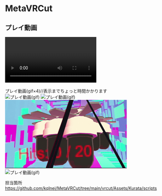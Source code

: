 # MetaVRCut
 

## プレイ動画
![プレイ動画(mp4)//全編視聴1分50秒ダウンロード用](Demo/DemoMovie.mp4)

プレイ動画(gif×4)//表示までちょっと時間かかります  
![プレイ動画(gif)](Demo/DemoMovie.gif)
![プレイ動画(gif)](Demo/DemoMovie%20(1).gif)
![プレイ動画(gif)](Demo/DemoMovie%20(2).gif)
![プレイ動画(gif)](Demo/DemoMovie%20(3).gif)

担当箇所　https://github.com/kqlnei/MetaVRCut/tree/main/vrcut/Assets/Kurata/scripts
